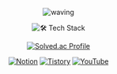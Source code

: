 <div align="center">

![waving](https://capsule-render.vercel.app/api?type=venom&height=250&text=Jengdeuk&fontSize=50&color=gradient&customColorList=19) <!--0,2,5,9,17,19,21,23--> <!--19-->

![🛠️ Tech Stack](https://github-readme-tech-stack.vercel.app/api/cards?title=%F0%9F%9B%A0%EF%B8%8F+Tech+Stack&align=center&titleAlign=center&borderRadius=10&fontSize=22&lineHeight=5&lineCount=2&theme=levike&gap=5&width=350&bg=%23222831&badge=%23393E46&border=%23eeeeee&titleColor=%23ffffff&line1=cplusplus%2Cc%2B%2B%2C00599C%3Bcsharp%2Cc%2523%2C512BD4%3Bpython%2Cpython%2C3776AB%3B&line2=unrealengine%2Cunreal%2C0E1128%3Bunity%2Cunity%2C000000%3Bxbox%2Cdirectx%2C107C10%3B)

[![Solved.ac Profile](http://mazassumnida.wtf/api/v2/generate_badge?boj=jengdeuk)](https://solved.ac/jengdeuk/)

<a href="https://bit.ly/Jengdeuk" target='_blank'><img alt="Notion" src ="https://img.shields.io/badge/Notion-191919.svg?&style=for-the-badge&logo=Notion&logoColor=white"/></a>
<a href="https://jengdeuk.tistory.com/" target='_blank'><img alt="Tistory" src ="https://img.shields.io/badge/Tistory-F15B5B.svg?&style=for-the-badge&logo=Tistory&logoColor=white"/></a>
<a href="https://www.youtube.com/@jengdeuk" target='_blank'><img alt="YouTube" src ="https://img.shields.io/badge/YouTube-FF0000.svg?&style=for-the-badge&logo=Youtube&logoColor=white"/></a>

</div>
